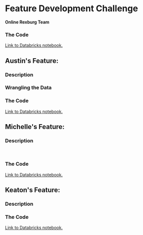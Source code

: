 # Feature Development Challenge

**Online Rexburg Team**

### The Code
[Link to Databricks notebook.]()



## Austin's Feature:

### Description


### Wrangling the Data






### The Code
[Link to Databricks notebook.]()

## Michelle's Feature: 

### Description



![]()
![]()

### The Code
[Link to Databricks notebook.](https://dbc-d55ab3ee-ad9a.cloud.databricks.com/?o=1721200461604912#notebook/3014236572135529/command/3014236572135530)

## Keaton's Feature: 

### Description

### The Code
[Link to Databricks notebook.]()

